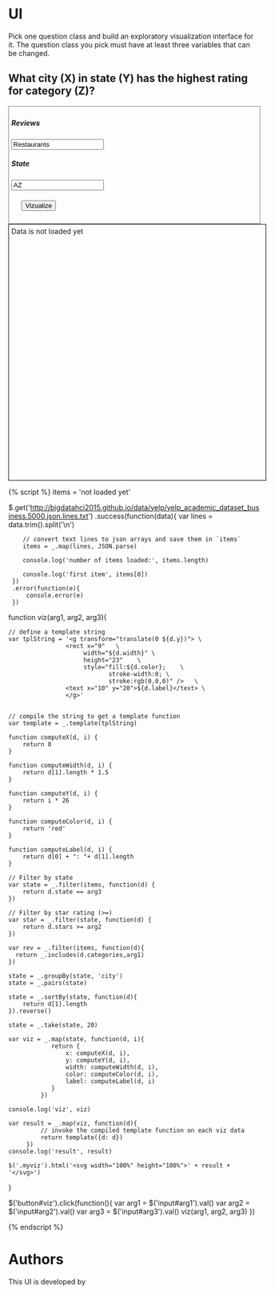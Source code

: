 # UI

Pick one question class and build an exploratory visualization interface for it.
The question class you pick must have at least three variables that can be changed.

## What city (X) in state (Y) has the highest rating for category (Z)?

<div style="border:1px grey solid; padding:5px;">
    <div><h5>Reviews</h5>
        <input id="arg1" type="text" value="Restaurants"/>
    </div>
    <div>
        <input id="arg2" type="hidden" value="5"/>
    </div>
    <div><h5>State</h5>
        <input id="arg3" type="text" value="AZ"/>
    </div>
    <div style="margin:20px;">
        <button id="viz">Vizualize</button>
    </div>
</div>


<div class="myviz" style="width:100%; height:500px; border: 1px black solid; padding: 5px;">
Data is not loaded yet
</div>

{% script %}
items = 'not loaded yet'

$.get('http://bigdatahci2015.github.io/data/yelp/yelp_academic_dataset_business.5000.json.lines.txt')
    .success(function(data){
        var lines = data.trim().split('\n')

        // convert text lines to json arrays and save them in `items`
        items = _.map(lines, JSON.parse)

        console.log('number of items loaded:', items.length)

        console.log('first item', items[0])
     })
     .error(function(e){
         console.error(e)
     })

function viz(arg1, arg2, arg3){

    // define a template string
    var tplString = '<g transform="translate(0 ${d.y})"> \
                    <rect x="9"   \
                         width="${d.width}" \
                         height="23"    \
                         style="fill:${d.color};    \
                                stroke-width:0; \
                                stroke:rgb(0,0,0)" />   \
                    <text x="10" y="20">${d.label}</text> \
                    </g>'


    // compile the string to get a template function
    var template = _.template(tplString)

    function computeX(d, i) {
        return 0
    }

    function computeWidth(d, i) {
        return d[1].length * 1.5
    }

    function computeY(d, i) {
        return i * 26
    }

    function computeColor(d, i) {
        return 'red'
    }

    function computeLabel(d, i) {
        return d[0] + ": "+ d[1].length
    }

    // Filter by state
    var state = _.filter(items, function(d) {
        return d.state == arg3
    })

    // Filter by star rating (>=)
    var star = _.filter(state, function(d) {
        return d.stars >= arg2
    })

    var rev = _.filter(items, function(d){
      return _.includes(d.categories,arg1)
    })

    state = _.groupBy(state, 'city')
    state = _.pairs(state)

    state = _.sortBy(state, function(d){
        return d[1].length
    }).reverse()

    state = _.take(state, 20)

    var viz = _.map(state, function(d, i){
                return {
                    x: computeX(d, i),
                    y: computeY(d, i),
                    width: computeWidth(d, i),
                    color: computeColor(d, i),
                    label: computeLabel(d, i)
                }
             })

    console.log('viz', viz)

    var result = _.map(viz, function(d){
             // invoke the compiled template function on each viz data
             return template({d: d})
         })
    console.log('result', result)

    $('.myviz').html('<svg width="100%" height="100%">' + result + '</svg>')
}

$('button#viz').click(function(){
    var arg1 = $('input#arg1').val()
    var arg2 = $('input#arg2').val()
    var arg3 = $('input#arg3').val()
    viz(arg1, arg2, arg3)
})  

{% endscript %}

# Authors

This UI is developed by

